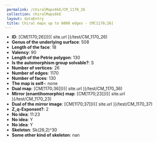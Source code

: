 ```yaml
--- 
 permalink: /chiralMaps6kE/CM_1170_26 
 collection: chiralMaps6kE
 layout: dataEntry
 title: Chiral maps up to 6000 edges - CM[1170;26]
---
```


- **ID**: [CM[1170;26]]({{ site.url }}/test/CM_1170_26)
- **Genus of the underlying surface**: 508
- **Length of the face**: 18
- **Valency**: 90
- **Length of the Petrie polygon**: 130
- **Is the automorphism group solvable?**: S
- **Number of vertices**: 26
- **Number of edges**: 1170
- **Number of faces**: 130
- **The map is self-**: none
- **Dual map**: [CM[1170;36]]({{ site.url }}/test/CM_1170_36)
- **Mirror (enantihomorphic) map**: [CM[1170;23]]({{ site.url }}/test/CM_1170_23)
- **Dual of the mirror image**: [CM[1170;37]]({{ site.url }}/test/CM_1170_37)
- **Z_q-Exponent?**: 2
- **No idea**:  11:23
- **No idea**: Y
- **No idea**: Y
- **Skeleton**: Sk(26;2)^30
- **Some other kind of skeleton**: nan
